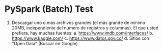 # PySpark (Batch) Test
1. Descargar uno o más archivos grandes (el más grande de mínimo 20MB, independiente del número de registros y columnas). El que usted prefiera, hay muchas fuentes:
    a. https://www.imdb.com/interfaces/
    b. https://www.kaggle.com/
    c. https://www.datos.gov.co/
    d. Sitios con “Open Data” (Buscar en Google)
    

